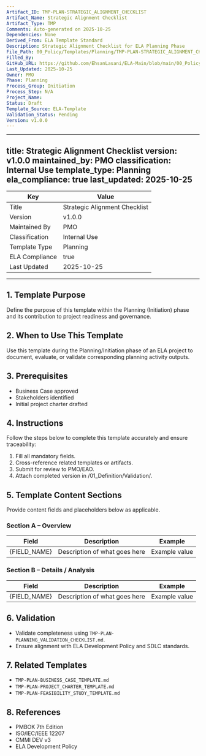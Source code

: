 ```yaml
---
Artifact_ID: TMP-PLAN-STRATEGIC_ALIGNMENT_CHECKLIST
Artifact_Name: Strategic Alignment Checklist
Artifact_Type: TMP
Comments: Auto-generated on 2025-10-25
Dependencies: None
Derived_From: ELA Template Standard
Description: Strategic Alignment Checklist for ELA Planning Phase
File_Path: 00_Policy/Templates/Planning/TMP-PLAN-STRATEGIC_ALIGNMENT_CHECKLIST.md
Filled_By: 
GitHub_URL: https://github.com/EhsanLasani/ELA-Main/blob/main/00_Policy/Templates/Planning/TMP-PLAN-STRATEGIC_ALIGNMENT_CHECKLIST.md
Last_Updated: 2025-10-25
Owner: PMO
Phase: Planning
Process_Group: Initiation
Process_Step: N/A
Project_Name: 
Status: Draft
Template_Source: ELA-Template
Validation_Status: Pending
Version: v1.0.0
---
```


---
title: Strategic Alignment Checklist
version: v1.0.0
maintained_by: PMO
classification: Internal Use
template_type: Planning
ela_compliance: true
last_updated: 2025-10-25
---

| Key | Value |
|-----|-------|
| Title | Strategic Alignment Checklist |
| Version | v1.0.0 |
| Maintained By | PMO |
| Classification | Internal Use |
| Template Type | Planning |
| ELA Compliance | true |
| Last Updated | 2025-10-25 |

---

## 1. Template Purpose
Define the purpose of this template within the Planning (Initiation) phase and its contribution to project readiness and governance.

## 2. When to Use This Template
Use this template during the Planning/Initiation phase of an ELA project to document, evaluate, or validate corresponding planning activity outputs.

## 3. Prerequisites
- Business Case approved
- Stakeholders identified
- Initial project charter drafted

## 4. Instructions
Follow the steps below to complete this template accurately and ensure traceability:

1. Fill all mandatory fields.
2. Cross-reference related templates or artifacts.
3. Submit for review to PMO/EAO.
4. Attach completed version in /01_Definition/Validation/.

## 5. Template Content Sections
Provide content fields and placeholders below as applicable.

### Section A – Overview
| Field | Description | Example |
|--------|--------------|----------|
| {FIELD_NAME} | Description of what goes here | Example value |

### Section B – Details / Analysis
| Field | Description | Example |
|--------|--------------|----------|
| {FIELD_NAME} | Description of what goes here | Example value |

## 6. Validation
- Validate completeness using `TMP-PLAN-PLANNING_VALIDATION_CHECKLIST.md`.
- Ensure alignment with ELA Development Policy and SDLC standards.

## 7. Related Templates
- `TMP-PLAN-BUSINESS_CASE_TEMPLATE.md`
- `TMP-PLAN-PROJECT_CHARTER_TEMPLATE.md`
- `TMP-PLAN-FEASIBILITY_STUDY_TEMPLATE.md`

## 8. References
- PMBOK 7th Edition
- ISO/IEC/IEEE 12207
- CMMI DEV v3
- ELA Development Policy
